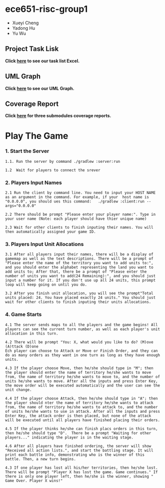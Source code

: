 # ece651-risc-group1

- Xueyi Cheng
- Yadong Hu
- Yu Wu


## Project Task Lisk

**Click [here](https://prodduke-my.sharepoint.com/:x:/r/personal/yh342_duke_edu/Documents/ECE%20651%20Group%201%20Project%20Task%20List.xlsx?d=w18e83f614ba7499d93c805d3011429e5&csf=1&web=1&e=59rJHC) to see our task list Excel.**


## UML Graph

**Click [here](https://drive.google.com/file/d/13v6J-FuXI0Vu6otDA5NVHJfm0nQvAoAf/view?usp=sharing) to see our UML Graph.**


## Coverage Report

**Click [here](https://hugo.pages.oit.duke.edu/ece651-sp23-group1) for three submodules coverage reports.**


# Play The Game

### 1. Start the Server

    1.1. Run the server by command ./gradlew :server:run

    1.2  Wait for players to connect the srever

### 2. Players Input Names

    2.1 Run the client by command line. You need to input your HOST NAME as an argument in the command. For example, if your  host name is "0.0.0.0", you should ues this command:   ./gradlew :client:run --args="0.0.0.0"

    2.2 There should be prompt "Please enter your player name:". Type in your user name (Note: each player should have thier unique name)

    2.3 Wait for other clients to finish inputing their names. You will then automatically assigned your game ID.

### 3. Players Input Unit Allocations

    3.1 After all players input their names, there will be a display of gamemap as well as the text descriptions. There will be a prompt of "Please enter the name of the territory you want to add units to:", and you should enter the alphabet representing the land you want to add units to; After that, there be a prompt of "Please enter the number of units you want to add(24 Remaining):", and you should just input a number for it. If you don't use up all 24 units, this prompt loop will keep going on until you do.

    3.2 After you finish unit allocation, you will see the prompt"Total units placed: 24. You have placed exactly 24 units." You should just wait for other clients to finish inputing their units allocations.

### 4. Game Starts

    4.1 The server sends maps to all the players and the game begins! All players can see the current turn number, as well as each player's unit allocation in this turn. 

    4.2 There will be prompt "You: X, what would you like to do? (M)ove (A)ttack (D)one
    Ech player can choose to Attack or Move or Finish Order, and they can do as many orders as they want in one turn as long as they have enough units. 

    4.3 If the player choose Move, then he/she should type in "M"; then the player should enter the name of territory he/she wants to move from, the name of territory he/she wants to move to, and the number of units he/she wants to move. After all the inputs and press Enter Key, the move order will be executed automatically and the user can see the unit change.

    4.4 If the player choose Attack, then he/she should type in "A"; then the player should nter the name of territory he/she wants to attack from, the name of territory he/she wants to attack to, and the number of units he/she wants to use in attack. After all the inputs and press Enter Key, the attack order is then placed, but none of the attack will be executed until all players have finished placing their orders.

    4.5 If the player thinks he/she can finish placs orders in this turn, then he/she should type "D".  There be a prompt "Waiting for other players..." indicating the player is in the waiting stage.

    4.6 After all players have finished ordering, the server will show "Received all action lists.", and start the battling stage. It will print each battle info, demonstrating who is the winner of this battle. Then, a new turn begins.

    4.3 If one player has lost all his/her territories, then he/she lost. There will be prompt "Player X has lost the game. Game continues." If there is only one player left, then he/she is the winner, showing " Game Over. Player X wins!"


